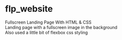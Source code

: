 # flp_website
Fullscreen Landing Page With HTML &amp; CSS  
Landing page with a fullscreen image in the background  
Also used a little bit of flexbox css styling  
